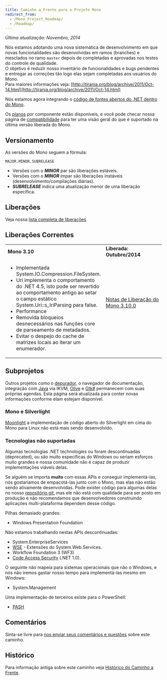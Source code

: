 ```yaml
---
title: Caminho a Frente para o Projeto Mono
redirect_from:
  - /Mono_Project_Roadmap/
  - /Roadmap/
---
```


*Última atualização: Novembro, 2014*

Nós estamos adotando uma nova sistemática de desenvolvimento em que novas funcionalidades são desenvolvidas em ramos (branches) e mesclados no ramo `master` depois de completadas e aprovadas nos testes do controle de qualidade.<br/>
O objetivo é reduzir nosso inventário de funcionalidades e bugs pendentes e entregar as correções tão logo elas sejam completadas aos usuários do Mono.<br/>
Para maiores informações veja: [http://tirania.org/blog/archive/2011/Oct-14.html](http://tirania.org/blog/archive/2011/Oct-14.html)

Nós estamos agora integrando o [código de fontes abertos do .NET dentro do Mono](/docs/about-mono/dotnet-integration).

Os [planos](/docs/about-mono/plans/) por componente estão disponíveis, e você pode checar nossa página de [compatibilidade](/docs/about-mono/compatibility/) para ter uma visão geral do que é suportado na última versão liberada do Mono.

Versionamento
-------------

As versões do Mono seguem a fórmula:

    MAJOR.MINOR.SUBRELEASE

-   Versões com o ***MINOR*** par são liberações estáveis.
-   Versões com o ***MINOR*** ímpar são liberações instáveis (desenvolvimento/compilações diárias).
-   ***SUBRELEASE*** indica uma atualização menor de uma liberação específica.

Liberações
----------

Veja nossa [lista completa de liberações](http://www.mono-project.com/docs/about-mono/releases/)

Liberações Correntes
--------------------

<table>
<col width="50%" />
<col width="50%" />
<tbody>
<tr class="odd">
<td align="left"><strong>Mono 3.10</strong></td>
<td align="left"><strong>Liberada: Outubro/2014</strong></td>
</tr>
<tr class="even">
<td align="left"><ul>
<li>Implementada System.IO.Compression.FileSystem.</li>
<li>Uri implementa o comportamento do .NET 4.5, isto pode ser revertido ao comportamento antigo ao setar o campo estático  System.Uri::s_IriParsing para false.</li>
<li>Performance</li>
<li>Removida bloqueios desnecessários nas funções core de parseamento de metadados.</li>
<li>Evitar o despejo do cache de matrizes locais ao iterar um enumerador.</li>
</ul>
</td>
<td align="left"><p><a href="/docs/about-mono/releases/3.10.0/" title="Notas de Liberação do Mono 3.10.0">Notas de Liberação do Mono 3.10.0</a></p>
<p><br /></p></td>
</tr>
</tbody>
</table>

Subprojetos
-----------

Outros projetos como o [depurador](/docs/debug+profile/debug/debugger/), o navegador de documentação, integração com [Java](/docs/about-mono/languages/java/) via IKVM, [Olive](/archived/olive "Olive") e [Gtk#](/docs/gui/gtksharp/) permanecem com suas próprias agendas. Esta página será atualizada para conter novas informações conforme elam estejam disponível.
### Mono e Silverlight

[Moonlight](/docs/web/moonlight/) a implementação de código aberto do Silverlight em cima do Mono para Linux não está mais sendo desenvolvido.

### Tecnologias não suportadas

Algumas tecnologias .NET technologies ou foram descontinuadas (deprecated), ou são muito específicas do Windows ou seriam esforços muito grandes e nossa comunidade não é capaz de produzir implementações viáveis delas.

Se alguém se importa **muito** com essas APIs e conseguir implementá-las, nós gostariamos de empacotá-las junto com o Mono, mas elas não estão sendo ativamente desenvolvidas. Pode exister código para algumas delas no nosso [repositório git](/community/contributing/source-code-repository/), mas ele não está com qualidade para ser posto em produção e não recomendamos que desenvolvedores construindo aplicações multi-plataforma dependem desse código.

Pilhas demasiado grandes:

- Windows Presentation Foundation

Não estamos trabalhando nestas APIs descontinuadas:

- System.EnterpriseServices
- [WSE](/archived/wse "WSE") - Extensões do System.Web.Services.
- Workflow Foundation 3 (WF3)
- [Code Access Security](/docs/advanced/cas/) (.NET 1.0).

O seguinte não mapeia para sistemas operacionais que não o Windows, e nós não iremos gastar nosso tempo para implementá-las mesmo em Windows:

- System.Management

Uma implementação de terceiros existe para o PowerShell:

- [PASH](https://github.com/Pash-Project/Pash)

Comentários
-----------

Sinta-se livre para [nos enviar seus comentários e questões](http://www.go-mono.com/contact/) sobre este caminho.

Histórico
---------------

Para informação antiga sobre este caminho veja [Histórico do Caminho a Frente](/archived/roadmap_history).
